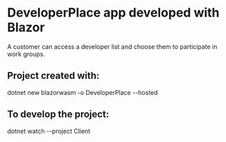 # DeveloperPlace app developed with Blazor

A customer can access a developer list and choose them to participate in work groups.

## Project created with:

dotnet new blazorwasm -o DeveloperPlace --hosted

## To develop the project:

dotnet watch --project Client
